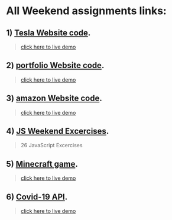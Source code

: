 # All Weekend assignments links:

## 1) <a href="https://github.com/gurelbs/BOOTCAMP/tree/main/Weekend-assignments/Tesla_Website_1">Tesla Website code</a>.
> <a href="https://gurelbs.github.io/tesla/">click here to live demo</a>

## 2) <a href="https://github.com/gurelbs/BOOTCAMP/tree/main/Weekend-assignments/portfolio">portfolio Website code</a>.
> <a href="https://gurel.cf/">click here to live demo</a>

## 3) <a href="https://github.com/gurelbs/abazon">amazon Website code</a>.
> <a href="https://abazon.cf/">click here to live demo</a>
## 4) <a href="https://github.com/gurelbs/BOOTCAMP/tree/main/Weekend-assignments/JS-Weekend-Excercises">JS Weekend Excercises</a>.
> 26 JavaScript Excercises 
## 5) <a href="https://github.com/gurelbs/minecraft">Minecraft game</a>.
> <a href="https://minecrafti.cf/">click here to live demo</a>
## 6) <a href="https://github.com/gurelbs/CovidAPI">Covid-19 API</a>.
> <a href="https://covidata.cf/">click here to live demo</a>

